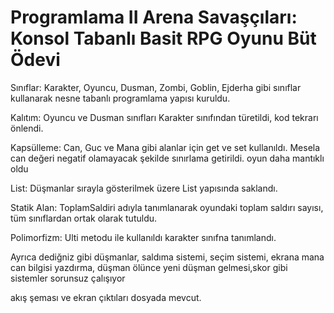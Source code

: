 # Programlama II Arena Savaşçıları: Konsol Tabanlı Basit RPG Oyunu Büt Ödevi

Sınıflar: Karakter, Oyuncu, Dusman, Zombi, Goblin, Ejderha gibi sınıflar kullanarak nesne tabanlı programlama yapısı kuruldu.

Kalıtım: Oyuncu ve Dusman sınıfları Karakter sınıfından türetildi, kod tekrarı önlendi.

Kapsülleme: Can, Guc ve Mana gibi alanlar için get ve set kullanıldı. Mesela can değeri negatif olamayacak şekilde sınırlama getirildi. oyun daha mantıklı oldu

List: Düşmanlar sırayla gösterilmek üzere List<Dusman> yapısında saklandı. 

Statik Alan: ToplamSaldiri adıyla tanımlanarak oyundaki toplam saldırı sayısı, tüm sınıflardan ortak olarak tutuldu.

Polimorfizm: Ulti metodu ile kullanıldı karakter sınıfna tanımlandı.

Ayrıca dediğniz gibi düşmanlar, saldıma sistemi, seçim sistemi, ekrana mana can bilgisi yazdırma, düşman ölünce yeni düşman gelmesi,skor gibi sistemler sorunsuz çalışıyor

akış şeması ve ekran çıktıları dosyada mevcut.







